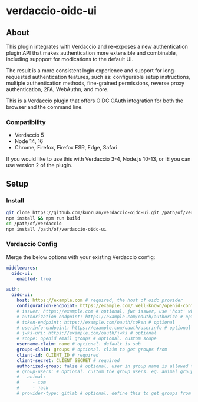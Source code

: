 # verdaccio-oidc-ui

## About

This plugin integrates with Verdaccio and re-exposes a new authentication plugin API that makes authentication more extensible and combinable, including suppport for modications to the default UI.

The result is a more consistent login experience and support for long-requested authentication features, such as: configurable setup instructions, multiple authentication methods, fine-grained permissions, reverse proxy authentication, 2FA, WebAuthn, and more.

This is a Verdaccio plugin that offers OIDC OAuth integration for both the browser and the command line.

### Compatibility

- Verdaccio 5
- Node 14, 16
- Chrome, Firefox, Firefox ESR, Edge, Safari

If you would like to use this with Verdaccio 3-4, Node.js 10-13, or IE you can use version 2 of the plugin.

## Setup

### Install

```sh
git clone https://github.com/kuoruan/verdaccio-oidc-ui.git /path/of/verdaccio-oidc-ui
npm install && npm run build
cd /path/of/verdaccio
npm install /path/of/verdaccio-oidc-ui
```

### Verdaccio Config

Merge the below options with your existing Verdaccio config:

```yml
middlewares:
  oidc-ui:
    enabled: true

auth:
  oidc-ui:
    host: https://example.com # required, the host of oidc provider
    configuration-endpoint: https://example.com/.well-known/openid-configuration # optional
    # issuer: https://example.com # optional, jwt issuer, use 'host' when empty
    # authorization-endpoint: https://example.com/oauth/authorize # optional
    # token-endpoint: https://example.com/oauth/token # optional
    # userinfo-endpoint: https://example.com/oauth/userinfo # optional
    # jwks-uri: https://example.com/oauth/jwks # optional
    # scope: openid email groups # optional. custom scope
    username-claim: name # optional. default is sub
    groups-claim: groups # optional. claim to get groups from
    client-id: CLIENT_ID # required
    client-secret: CLIENT_SECRET # required
    authorized-group: false # optional. user in group name is allowed to login, or false to disable
    # group-users: # optional. custom the group users. eg. animal group has user tom and jack
    #   animal:
    #     - tom
    #     - jack
    # provider-type: gitlab # optional. define this to get groups from gitlab api
```
